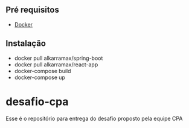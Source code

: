 ## Pré requisitos

- [Docker](https://docs.docker.com/docker-for-windows/install/)

## Instalação

- docker pull alkarramax/spring-boot
- docker pull alkarramax/react-app
- docker-compose build
- docker-compose up

# desafio-cpa

Esse é o repositório para entrega do desafio proposto pela equipe CPA 
